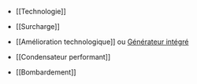 -   [[Technologie]]
    
-   [[Surcharge]]
     
- [[Amélioration technologique]] ou [Générateur intégré](../../../2.%20Talents/2.%20Talent%20amméliorant%20un%20talent%20de%20base/Technologie/Générateur%20intégré.md)
    
-  [[Condensateur performant]]
    
-   [[Bombardement]]